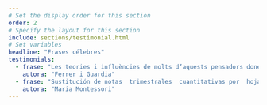 ```yaml
---
# Set the display order for this section
order: 2
# Specify the layout for this section
include: sections/testimonial.html
# Set variables
headline: "Frases célebres"
testimonials:
  - frase: "Les teories i influències de molts d’aquests pensadors donen lloc, entre altres coses, a un dels pilars de la nostra metodologia. En els laboratoris l’aprenentatge escolar és un procés constructiu del coneixement que l’alumnat elabora a través d’activitats en diverses àrees d’ensenyament, aprenent a resoldre situacions problemàtiques en col·laboració amb altres companys i companyes."
    autora: "Ferrer i Guardia"
  - frase: "Sustitución de notas  trimestrales  cuantitativas por  hoja informativa  de cualidades y  valores de  niñ@s."
    autora: "Maria Montessori"
---
```

